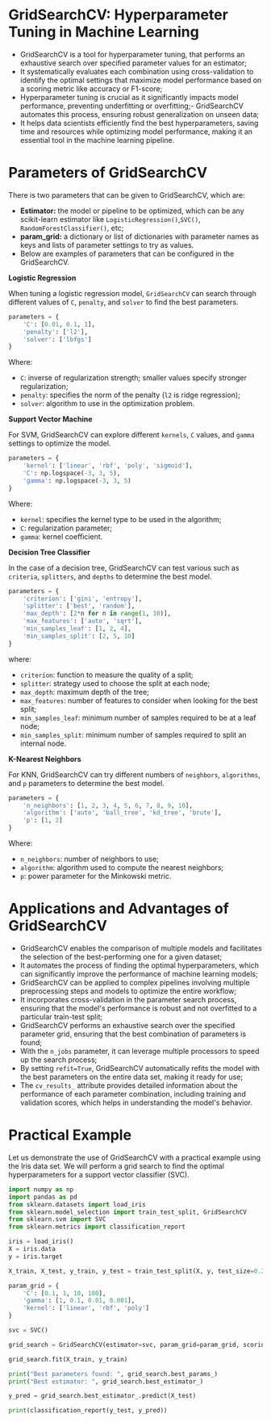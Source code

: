 # GridSearchCV: Hyperparameter Tuning in Machine Learning

 - GridSearchCV is a tool for hyperparameter tuning, that performs an exhaustive search over specified parameter values for an estimator;
 - It systematically evaluates each combination using cross-validation to identify the optimal settings that maximize model performance based on a scoring metric like accuracy or F1-score;
 - Hyperparameter tuning is crucial as it significantly impacts model performance, preventing underfitting or overfitting;- GridSearchCV automates this process, ensuring robust generalization on unseen data;
 - It helps data scientists efficiently find the best hyperparameters, saving time and resources while optimizing model performance, making it an essential tool in the machine learning pipeline.

# Parameters of GridSearchCV

There is two parameters that can be given to GridSearchCV, which are:

 - **Estimator:** the model or pipeline to be optimized, which can be any scikit-learn estimator like `LogisticRegression()`,`SVC()`, `RandomForestClassifier()`, etc;
 - **param_grid:** a dictionary or list of dictionaries with parameter names as keys and lists of parameter settings to try as values.
 - Below are examples of parameters that can be configured in the GridSearchCV.

**Logistic Regression** 

When tuning a logistic regression model, `GridSearchCV` can search through different values of `C`, `penalty`, and `solver` to find the best parameters.

```python
parameters = {
    'C': [0.01, 0.1, 1],
    'penalty': ['l2'],
    'solver': ['lbfgs']
}
```

Where:
 - `C`: inverse of regularization strength; smaller values specify stronger regularization;
 - `penalty`: specifies the norm of the penalty (`l2` is ridge regression);
 - `solver`: algorithm to use in the optimization problem.

**Support Vector Machine**

For SVM, GridSearchCV can explore different `kernels`, `C` values, and `gamma` settings to optimize the model.

```python
parameters = {
    'kernel': ['linear', 'rbf', 'poly', 'sigmoid'],
    'C': np.logspace(-3, 3, 5),
    'gamma': np.logspace(-3, 3, 5)
}
```

Where:
 - `kernel`: specifies the kernel type to be used in the algorithm;
 - `C`: regularization parameter;
 - `gamma`: kernel coefficient.

**Decision Tree Classifier**

In the case of a decision tree, GridSearchCV can test various such as `criteria`, `splitters`, and `depths` to determine the best model.

```python
parameters = {
    'criterion': ['gini', 'entropy'],
    'splitter': ['best', 'random'],
    'max_depth': [2*n for n in range(1, 10)],
    'max_features': ['auto', 'sqrt'],
    'min_samples_leaf': [1, 2, 4],
    'min_samples_split': [2, 5, 10]
}
```

where:
 - `criterion`: function to measure the quality of a split;
 - `splitter`: strategy used to choose the split at each node;
 - `max_depth`: maximum depth of the tree;
 - `max_features`: number of features to consider when looking for the best split;
 - `min_samples_leaf`: minimum number of samples required to be at a leaf node;
 - `min_samples_split`: minimum number of samples required to split an internal node.

**K-Nearest Neighbors**

For KNN, GridSearchCV can try different numbers of `neighbors`, `algorithms`, and `p` parameters to determine the best model.

```python
parameters = {
    'n_neighbors': [1, 2, 3, 4, 5, 6, 7, 8, 9, 10],
    'algorithm': ['auto', 'ball_tree', 'kd_tree', 'brute'],
    'p': [1, 2]
}
```

Where:
 - `n_neighbors`: number of neighbors to use;
 - `algorithm`: algorithm used to compute the nearest neighbors;
 - `p`: power parameter for the Minkowski metric.

# Applications and Advantages of GridSearchCV

 - GridSearchCV enables the comparison of multiple models and facilitates the selection of the best-performing one for a given dataset;
 - It automates the process of finding the optimal hyperparameters, which can significantly improve the performance of machine learning models;
 - GridSearchCV can be applied to complex pipelines involving multiple preprocessing steps and models to optimize the entire workflow;
 - It incorporates cross-validation in the parameter search process, ensuring that the model's performance is robust and not overfitted to a particular train-test split;
 - GridSearchCV performs an exhaustive search over the specified parameter grid, ensuring that the best combination of parameters is found;
 - With the `n_jobs` parameter, it can leverage multiple processors to speed up the search process;
 - By setting `refit=True`, GridSearchCV automatically refits the model with the best parameters on the entire data set, making it ready for use;
 - The `cv_results_` attribute provides detailed information about the performance of each parameter combination, including training and validation scores, which helps in understanding the model's behavior.

# Practical Example

Let us demonstrate the use of GridSearchCV with a practical example using the Iris data set. We will perform a grid search to find the optimal hyperparameters for a support vector classifier (SVC).

```python
import numpy as np
import pandas as pd
from sklearn.datasets import load_iris
from sklearn.model_selection import train_test_split, GridSearchCV
from sklearn.svm import SVC
from sklearn.metrics import classification_report

iris = load_iris()
X = iris.data
y = iris.target

X_train, X_test, y_train, y_test = train_test_split(X, y, test_size=0.2, random_state=42)

param_grid = {
    'C': [0.1, 1, 10, 100],
    'gamma': [1, 0.1, 0.01, 0.001],
    'kernel': ['linear', 'rbf', 'poly']
}

svc = SVC()

grid_search = GridSearchCV(estimator=svc, param_grid=param_grid, scoring='accuracy', cv=5, n_jobs=-1, verbose=2)

grid_search.fit(X_train, y_train)

print("Best parameters found: ", grid_search.best_params_)
print("Best estimator: ", grid_search.best_estimator_)

y_pred = grid_search.best_estimator_.predict(X_test)

print(classification_report(y_test, y_pred))
```
